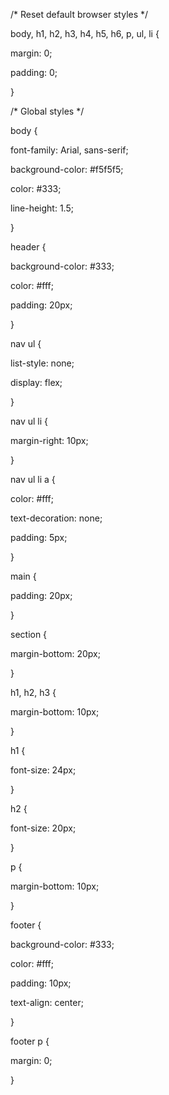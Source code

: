 /* Reset default browser styles */

body, h1, h2, h3, h4, h5, h6, p, ul, li {

  margin: 0;

  padding: 0;

}

/* Global styles */

body {

  font-family: Arial, sans-serif;

  background-color: #f5f5f5;

  color: #333;

  line-height: 1.5;

}

header {

  background-color: #333;

  color: #fff;

  padding: 20px;

}

nav ul {

  list-style: none;

  display: flex;

}

nav ul li {

  margin-right: 10px;

}

nav ul li a {

  color: #fff;

  text-decoration: none;

  padding: 5px;

}

main {

  padding: 20px;

}

section {

  margin-bottom: 20px;

}

h1, h2, h3 {

  margin-bottom: 10px;

}

h1 {

  font-size: 24px;

}

h2 {

  font-size: 20px;

}

p {

  margin-bottom: 10px;

}

footer {

  background-color: #333;

  color: #fff;

  padding: 10px;

  text-align: center;

}

footer p {

  margin: 0;

}


